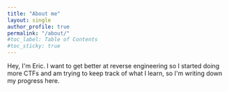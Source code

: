 ```yaml
---
title: "About me"
layout: single
author_profile: true
permalink: "/about/"
#toc_label: Table of Contents
#toc_sticky: true
---
```

Hey, I'm Eric. I want to get better at reverse engineering so I started doing more CTFs and am trying to keep track of what I learn, so I'm writing down my progress here. 